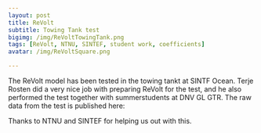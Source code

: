 ```yaml
---
layout: post
title: ReVolt
subtitle: Towing Tank test
bigimg: /img/ReVoltTowingTank.png
tags: [ReVolt, NTNU, SINTEF, student work, coefficients]
avatar: /img/ReVoltSquare.png

---
```


The ReVolt model has been tested in the towing tankt at SINTF Ocean. Terje Rosten did a very nice job with preparing ReVolt for the test, and he also performed the test together with summerstudents at DNV GL GTR.
The raw data from the test is published here: <link href="https://github.com/DNVGLReVolt/dnvglrevolt.github.io/tree/master/towingtankResults"/>



Thanks to NTNU and SINTEF for helping us out with this.

